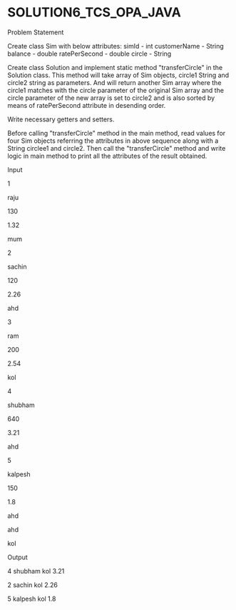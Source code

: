 # SOLUTION6_TCS_OPA_JAVA
Problem Statement

Create class Sim with below attributes: simId - int customerName - String balance - double ratePerSecond - double circle - String

Create class Solution and implement static method "transferCircle" in the Solution class. This method will take array of Sim objects, circle1 String and circle2 string as parameters. And will return another Sim array where the circle1 matches with the circle parameter of the original Sim array and the circle parameter of the new array is set to circle2 and is also sorted by means of ratePerSecond attribute in desending order.

Write necessary getters and setters.

Before calling "transferCircle" method in the main method, read values for four Sim objects referring the attributes in above sequence along with a String circlee1 and circle2. Then call the "transferCircle" method and write logic in main method to print all the attributes of the result obtained.

Input

1

raju

130

1.32

mum

2

sachin

120

2.26

ahd

3

ram

200

2.54

kol

4

shubham

640

3.21

ahd

5

kalpesh

150

1.8

ahd

ahd

kol

Output

4 shubham kol 3.21

2 sachin kol 2.26

5 kalpesh kol 1.8
